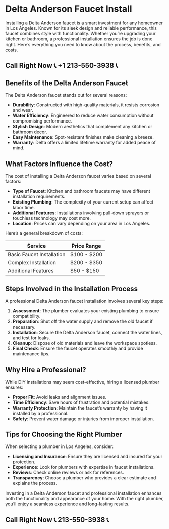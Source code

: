 # Delta Anderson Faucet Install  

Installing a Delta Anderson faucet is a smart investment for any homeowner in Los Angeles. Known for its sleek design and reliable performance, this faucet combines style with functionality. Whether you’re upgrading your kitchen or bathroom, a professional installation ensures the job is done right. Here’s everything you need to know about the process, benefits, and costs.  

## Call Right Now 📞 +1 213-550-3938 📞

## Benefits of the Delta Anderson Faucet  

The Delta Anderson faucet stands out for several reasons:  
- **Durability**: Constructed with high-quality materials, it resists corrosion and wear.  
- **Water Efficiency**: Engineered to reduce water consumption without compromising performance.  
- **Stylish Design**: Modern aesthetics that complement any kitchen or bathroom decor.  
- **Easy Maintenance**: Spot-resistant finishes make cleaning a breeze.  
- **Warranty**: Delta offers a limited lifetime warranty for added peace of mind.  

## What Factors Influence the Cost?  

The cost of installing a Delta Anderson faucet varies based on several factors:  
- **Type of Faucet**: Kitchen and bathroom faucets may have different installation requirements.  
- **Existing Plumbing**: The complexity of your current setup can affect labor time.  
- **Additional Features**: Installations involving pull-down sprayers or touchless technology may cost more.  
- **Location**: Prices can vary depending on your area in Los Angeles.  

Here’s a general breakdown of costs:  

| **Service**                | **Price Range**       |  
|-----------------------------|-----------------------|  
| Basic Faucet Installation   | $100 - $200          |  
| Complex Installation        | $200 - $350          |  
| Additional Features         | $50 - $150           |  

## Steps Involved in the Installation Process  

A professional Delta Anderson faucet installation involves several key steps:  

1. **Assessment**: The plumber evaluates your existing plumbing to ensure compatibility.  
2. **Preparation**: Shut off the water supply and remove the old faucet if necessary.  
3. **Installation**: Secure the Delta Anderson faucet, connect the water lines, and test for leaks.  
4. **Cleanup**: Dispose of old materials and leave the workspace spotless.  
5. **Final Check**: Ensure the faucet operates smoothly and provide maintenance tips.  

## Why Hire a Professional?  

While DIY installations may seem cost-effective, hiring a licensed plumber ensures:  
- **Proper Fit**: Avoid leaks and alignment issues.  
- **Time Efficiency**: Save hours of frustration and potential mistakes.  
- **Warranty Protection**: Maintain the faucet’s warranty by having it installed by a professional.  
- **Safety**: Prevent water damage or injuries from improper installation.  

## Tips for Choosing the Right Plumber  

When selecting a plumber in Los Angeles, consider:  
- **Licensing and Insurance**: Ensure they are licensed and insured for your protection.  
- **Experience**: Look for plumbers with expertise in faucet installations.  
- **Reviews**: Check online reviews or ask for references.  
- **Transparency**: Choose a plumber who provides a clear estimate and explains the process.  

Investing in a Delta Anderson faucet and professional installation enhances both the functionality and appearance of your home. With the right plumber, you’ll enjoy a seamless experience and long-lasting results.
## Call Right Now 📞 213-550-3938 📞